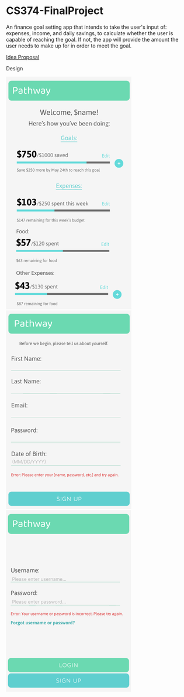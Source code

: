 # CS374-FinalProject

An finance goal setting app that intends to take the user's input of: expenses, income, and daily savings, to calculate whether the user is capable
of reaching the goal. If not, the app will provide the amount the user needs to make up for in order to meet the goal. 

[Idea Proposal](https://docs.google.com/document/d/12T0b-e87_eChFAIsiES9U5QxapTsxlRZ/edit)

Design

![Overview](/PrototypeImages/overview.png?raw=true)
![SignUp](/PrototypeImages/signup.png?raw=true)
![Login](/PrototypeImages/login.png?raw=true)